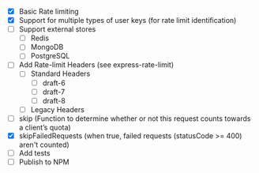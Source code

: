 - [x] Basic Rate limiting
- [x] Support for multiple types of user keys (for rate limit identification)
- [ ] Support external stores
  - [ ] Redis
  - [ ] MongoDB
  - [ ] PostgreSQL
- [ ] Add Rate-limit Headers (see express-rate-limit)
  - [ ] Standard Headers
    - [ ] draft-6
    - [ ] draft-7
    - [ ] draft-8
  - [ ] Legacy Headers
- [ ] skip (Function to determine whether or not this request counts towards a client’s quota)
- [x] skipFailedRequests (when true, failed requests (statusCode >= 400) aren't counted)
- [ ] Add tests
- [ ] Publish to NPM
